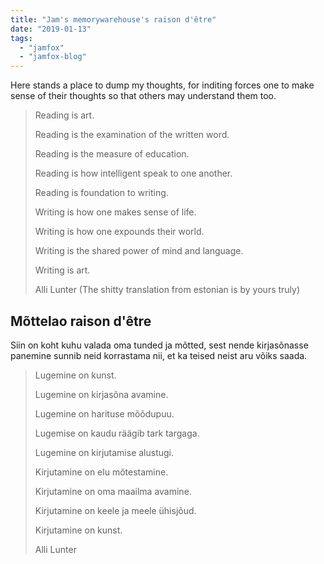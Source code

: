 ```yaml
---
title: "Jam's memorywarehouse's raison d'être"
date: "2019-01-13"
tags: 
  - "jamfox"
  - "jamfox-blog"
---
```


Here stands a place to dump my thoughts, for inditing forces one to make sense of their thoughts so that others may understand them too.

> Reading is art.
> 
> Reading is the examination of the written word.
> 
> Reading is the measure of education.
> 
> Reading is how intelligent speak to one another.
> 
> Reading is foundation to writing.
> 
> Writing is how one makes sense of life.
> 
> Writing is how one expounds their world.
> 
> Writing is the shared power of mind and language.
> 
> Writing is art.
> 
> Alli Lunter (The shitty translation from estonian is by yours truly)

## Mõttelao raison d'être

Siin on koht kuhu valada oma tunded ja mõtted, sest nende kirjasõnasse panemine sunnib neid korrastama nii, et ka teised neist aru võiks saada.

> Lugemine on kunst.
> 
> Lugemine on kirjasõna avamine.
> 
> Lugemine on harituse mõõdupuu.
> 
> Lugemise on kaudu räägib tark targaga.
> 
> Lugemine on kirjutamise alustugi.
> 
> Kirjutamine on elu mõtestamine.
> 
> Kirjutamine on oma maailma avamine.
> 
> Kirjutamine on keele ja meele ühisjõud.
> 
> Kirjutamine on kunst.
> 
> Alli Lunter
